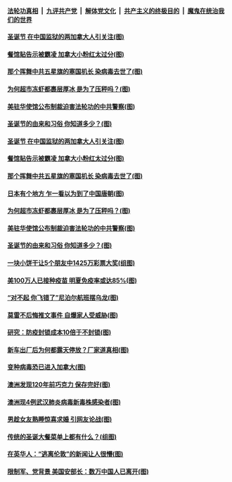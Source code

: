 

####  [法轮功真相](../../../../basic/blob/master/README.md?t=12261831) &nbsp;|&nbsp; [九评共产党](../../../../9ping.md/blob/master/README.md?t=12261831) &nbsp;|&nbsp; [解体党文化](../../../../jtdwh.md/blob/master/README.md?t=12261831)  &nbsp;|&nbsp; [共产主义的终极目的](../../../../gczydzjmd.md/blob/master/README.md?t=12261831) &nbsp;|&nbsp; [魔鬼在统治我们的世界](../../../../mgztzwmdsj.md/blob/master/README.md?t=12261831) 

#### [圣诞节 在中国监狱的两加拿大人引关注(图)](../pages/p3/957063.md?t=12261831) 

#### [餐馆贴告示被霸凌 加拿大小粉红太过分(图)](../pages/p3/957060.md?t=12261831) 

#### [那个挥舞中共五星旗的塞国机长 染病毒去世了(图)](../pages/p3/957044.md?t=12261831) 

#### [为何超市冻虾都裹层厚冰 是为了压秤吗？(图)](../pages/p3/956609.md?t=12261831) 

#### [美驻华使馆公布制裁迫害法轮功的中共警察(图)](../pages/p3/956983.md?t=12261831) 

#### [圣诞节的由来和习俗 你知道多少？(图)](../pages/p3/956318.md?t=12261831) 

#### [圣诞节 在中国监狱的两加拿大人引关注(图)](../pages/p3/957063.md?t=12261831) 

#### [餐馆贴告示被霸凌 加拿大小粉红太过分(图)](../pages/p3/957060.md?t=12261831) 

#### [那个挥舞中共五星旗的塞国机长 染病毒去世了(图)](../pages/p3/957044.md?t=12261831) 

#### [日本有个地方 乍一看以为到了中国唐朝(图)](../pages/p3/956949.md?t=12261831) 

#### [为何超市冻虾都裹层厚冰 是为了压秤吗？(图)](../pages/p3/956609.md?t=12261831) 

#### [美驻华使馆公布制裁迫害法轮功的中共警察(图)](../pages/p3/956983.md?t=12261831) 

#### [圣诞节的由来和习俗 你知道多少？(图)](../pages/p3/956318.md?t=12261831) 

#### [一块小饼干让5个朋友中1425万彩票大奖(组图)](../pages/p3/956988.md?t=12261831) 

#### [美100万人已接种疫苗 明夏免疫率或达85%(图)](../pages/p3/956951.md?t=12261831) 

#### [“对不起 你飞错了”尼泊尔航班摆乌龙(图)](../pages/p3/956926.md?t=12261831) 

#### [莫雷不后悔推文事件 自爆家人受威胁(图)](../pages/p3/956944.md?t=12261831) 

#### [研究：防疫封锁成本10倍于不封锁(图)](../pages/p3/956940.md?t=12261831) 

#### [新车出厂后为何都露天停放？厂家道真相(图)](../pages/p3/956923.md?t=12261831) 

#### [变种病毒恐已进入加拿大(图)](../pages/p3/956859.md?t=12261831) 

#### [澳洲发现120年前巧克力 保存完好(图)](../pages/p3/956847.md?t=12261831) 

#### [澳洲现4例武汉肺炎病毒新毒株感染者(图)](../pages/p3/956828.md?t=12261831) 

#### [男趁女友熟睡惊喜求婚 引网友论战(图)](../pages/p3/956815.md?t=12261831) 

#### [传统的圣诞大餐菜单上都有什么？(组图)](../pages/p3/956793.md?t=12261831) 

#### [在英华人：“逃离伦敦”的新闻让人很懵(图)](../pages/p3/956789.md?t=12261831) 

#### [限制军、党背景 美国安部长：数万中国人已离开(图)](../pages/p3/956727.md?t=12261831) 

